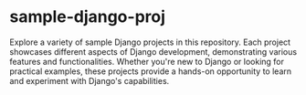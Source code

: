 # sample-django-proj
Explore a variety of sample Django projects in this repository. Each project showcases different aspects of Django development, demonstrating various features and functionalities. Whether you're new to Django or looking for practical examples, these projects provide a hands-on opportunity to learn and experiment with Django's capabilities.

